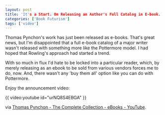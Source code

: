 ```yaml
---
layout: post
title: 'It's a Start. On Releasing an Author's Full Catalog in E-book.'
categories: ['Book Futurism']
tags: ['video']
---
```

Thomas Pynchon's work has just been released as e-books. That's great news, but I'm disappointed that a full e-book catalog of a major writer wasn't released with something more like the Pottermore model. I had hoped that Rowling's approach had started a trend.

With so much in flux I'd hate to be locked into a particular reader, which, by merely releasing as an ebook to be sold from various vendors forces me to do, now. And, there wasn't any 'buy them all' option like you can do with Pottermore.

Enjoy the announcement video:

{{ video:youtube id="urNQ8S4EBGA" }}

via <a href="http://www.youtube.com/watch?v=urNQ8S4EBGA&amp;feature=player_embedded">Thomas Pynchon - The Complete Collection - eBooks - YouTube</a>.
